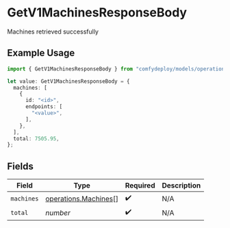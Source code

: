 # GetV1MachinesResponseBody

Machines retrieved successfully

## Example Usage

```typescript
import { GetV1MachinesResponseBody } from "comfydeploy/models/operations";

let value: GetV1MachinesResponseBody = {
  machines: [
    {
      id: "<id>",
      endpoints: [
        "<value>",
      ],
    },
  ],
  total: 7505.95,
};
```

## Fields

| Field                                                        | Type                                                         | Required                                                     | Description                                                  |
| ------------------------------------------------------------ | ------------------------------------------------------------ | ------------------------------------------------------------ | ------------------------------------------------------------ |
| `machines`                                                   | [operations.Machines](../../models/operations/machines.md)[] | :heavy_check_mark:                                           | N/A                                                          |
| `total`                                                      | *number*                                                     | :heavy_check_mark:                                           | N/A                                                          |